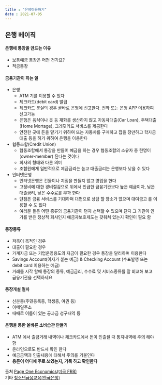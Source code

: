 ```yaml
---
title : "은행이용하기"
date : 2021-07-05
---
```

## 은행 베이직
#### 은행에 통장을 만드는 이유
* 보통예금 통장은 어떤 건가요?
* 적금통장           
#### 금융기관이 하는 일    
* 은행
   * ATM 기를 이용할 수 있다
   * 체크카드(debit card) 발급
   * 체크카드 분실의 경우 곧바로 은행에 신고한다. 전화 또는 은행 APP 이용하여 신고가능
   * 은행은 음식이나 옷 등 재화를 생산하지 않고 자동차대출(Car Loan), 주택대출(Home Mortage), 크레딧카드 서비스를 제공한다
   * 안전한 곳에 돈을 맡기기 위하여 또는 자동차를 구매하고 집을 장만하고 학자금대출 등을 하기 위하여 은행을 이용한다
* 협동조합(Credit Union)
   * 협동조합에서 통장을 만들어 예금을 하는 경우 협동조합의 소유자 중 한명이(owner-member) 된다는 것이다 
   * 회사의 형태와 다른 의미 
   * 조합원에게 일반적으로 예금금리는 높고 대출금리는 은행보다 낮을 수 있다
* 인터넷은행
   * 인터넷은행은 건물이나 지점을 만들지 않고 영업을 한다
   * 고정비에 대한 경비절감으로 위에서 언급한 금융기관보다 높은 예금이자, 낮은대출금리, 낮은 수수료를 부과 한다  
   * 단점은 금융 서비스를 기대하며 대면으로 상담 할 장소가 없으며 대여금고 를 이용할 수 도 없다
   * 여러분 들은 어떤 종류의 금융기관이 던지 선택할 수 있으며 단지 그 기관이 인가를 받은 정상적 회사인지 예금자보호제도는 갖춰쳐 있는지 확인이 필요 함   
  
#### 통장종류 
* 저축이 목적인 경우
* 대출이 필요한 경우
* 가계자금 또는 기업운영용도의 자금이 필요한 경우 통장을 달리하며 이용한다
* Savings Account(이자가 붙는 예금) & Checking Account (수표발행 또는 debit card 이용하는 예금)
* 거래를 시작 할때 통장의 종류, 예금금리, 수수료 및 서비스종류를 잘 비교해 보고 금융기관을 선택하세요
#### 통장개설 절차     
* 신분증(주민등록증, 학생증, 여권 등)
* 이메일주소
* 때때로 이름이 있는 공과금 청구내역 등
#### 은행을 통한 올바른 소비습관 만들기
* ATM 에서 출금거래 내역이나 체크카드에서 돈이 인출될 때 통지내역에 주의 해야 함    
* 온라인으로도 반드시 확인 한다   
* 예금금액과 인출내용에 대해서 주의를 기울인다   
* **용돈이 어디에 주로 쓰였는지, 기록 하고 확인한다** 
   
출처 [Page One Economics(미국 FRB)](https://research.stlouisfed.org/publications/page1-econ/2020/10/01/banking-basics)  
기타 [청소년금융교육(한국은행)](http://www.bok.or.kr/portal/main/contents.do?menuNo=201040)     
